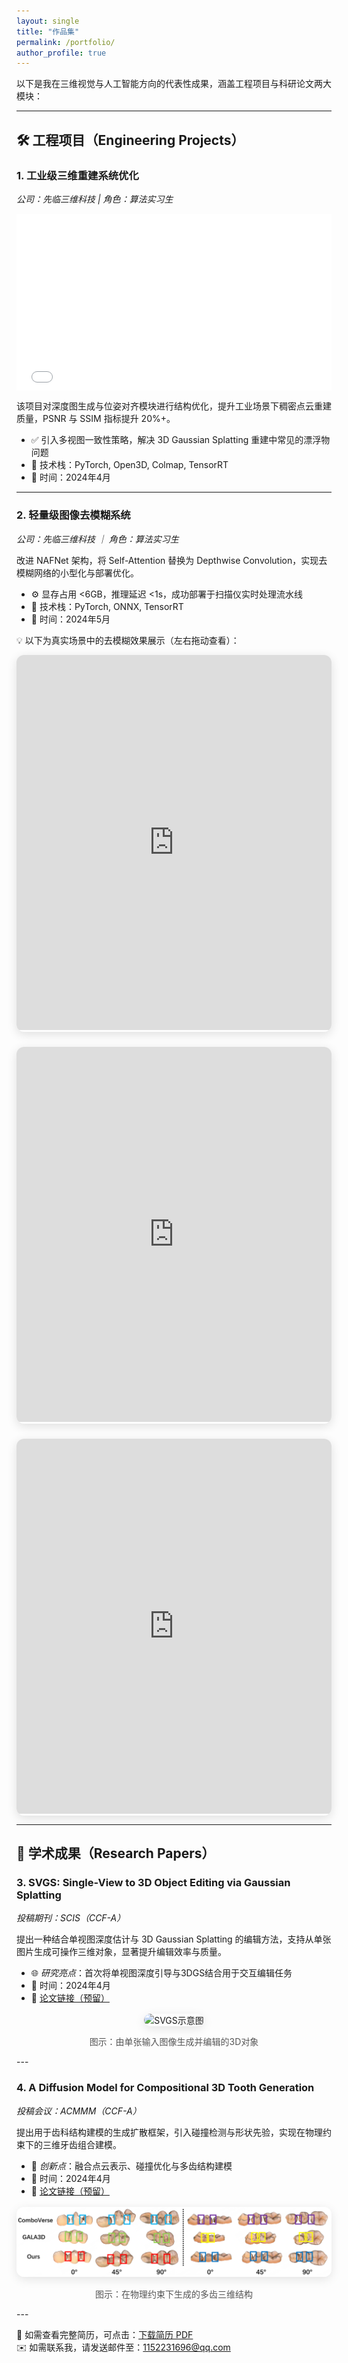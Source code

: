 ```yaml
---
layout: single
title: "作品集"
permalink: /portfolio/
author_profile: true
---
```


以下是我在三维视觉与人工智能方向的代表性成果，涵盖工程项目与科研论文两大模块：

---

## 🛠️ 工程项目（Engineering Projects）

### 1. 工业级三维重建系统优化  
*公司：先临三维科技 | 角色：算法实习生*

<div style="position: relative; padding-bottom: 56.25%; height: 0; overflow: hidden;">
  <iframe src="//player.bilibili.com/player.html?bvid=BV1a9doYbEB7&page=1"
          frameborder="0" allowfullscreen
          style="position: absolute; top: 0; left: 0; width: 100%; height: 100%;">
  </iframe>
</div>

该项目对深度图生成与位姿对齐模块进行结构优化，提升工业场景下稠密点云重建质量，PSNR 与 SSIM 指标提升 20%+。

- ✅ 引入多视图一致性策略，解决 3D Gaussian Splatting 重建中常见的漂浮物问题  
- 🧠 技术栈：PyTorch, Open3D, Colmap, TensorRT  
- 📅 时间：2024年4月  

---

### 2. **轻量级图像去模糊系统**  
*公司：先临三维科技 ｜ 角色：算法实习生*

改进 NAFNet 架构，将 Self-Attention 替换为 Depthwise Convolution，实现去模糊网络的小型化与部署优化。

- ⚙️ 显存占用 <6GB，推理延迟 <1s，成功部署于扫描仪实时处理流水线  
- 🧠 技术栈：PyTorch, ONNX, TensorRT  
- 📅 时间：2024年5月  

💡 以下为真实场景中的去模糊效果展示（左右拖动查看）：

<div style="display: grid; grid-template-columns: 1fr; gap: 24px; max-width: 1224px; margin: 0 auto;">

  <div style="border-radius: 12px; overflow: hidden; box-shadow: 0 4px 16px rgba(0,0,0,0.12);">
    <iframe 
      src="https://imgsli.com/MzM2MDQ2?embed=true" 
      width="100%" 
      height="600" 
      style="border: none;" 
      allowfullscreen>
    </iframe>
  </div>

  <div style="border-radius: 12px; overflow: hidden; box-shadow: 0 4px 16px rgba(0,0,0,0.12);">
    <iframe 
      src="https://imgsli.com/MzM2MDQ1?embed=true" 
      width="100%" 
      height="600" 
      style="border: none;" 
      allowfullscreen>
    </iframe>
  </div>

  <div style="border-radius: 12px; overflow: hidden; box-shadow: 0 4px 16px rgba(0,0,0,0.12);">
    <iframe 
      src="https://imgsli.com/MzM2MDQz?embed=true" 
      width="100%" 
      height="600" 
      style="border: none;" 
      allowfullscreen>
    </iframe>
  </div>

</div>

---

## 📄 学术成果（Research Papers）

### 3. **SVGS: Single-View to 3D Object Editing via Gaussian Splatting**
*投稿期刊：SCIS（CCF-A）*

提出一种结合单视图深度估计与 3D Gaussian Splatting 的编辑方法，支持从单张图片生成可操作三维对象，显著提升编辑效率与质量。

- 🌐 *研究亮点*：首次将单视图深度引导与3DGS结合用于交互编辑任务  
- 📅 时间：2024年4月  
- 🔗 [论文链接（预留）](#)
<div style="text-align: center; margin-top: 16px;">
  <img src="https://github.com/amateurC/xuepengcheng.github.io/blob/master/images/svgs_result.png" alt="SVGS示意图" style="max-width: 100%; border-radius: 12px; box-shadow: 0 4px 16px rgba(0,0,0,0.1);" />
  <p style="font-size: 14px; color: #555;">图示：由单张输入图像生成并编辑的3D对象</p>
</div>
---

### 4. **A Diffusion Model for Compositional 3D Tooth Generation**
*投稿会议：ACMMM（CCF-A）*

提出用于齿科结构建模的生成扩散框架，引入碰撞检测与形状先验，实现在物理约束下的三维牙齿组合建模。

- 🦷 *创新点*：融合点云表示、碰撞优化与多齿结构建模  
- 📅 时间：2024年4月  
- 🔗 [论文链接（预留）](#)
<div style="text-align: center; margin-top: 16px;">
  <img src="https://github.com/amateurC/xuepengcheng.github.io/blob/master/images/tooth_result.png" alt="3D牙齿生成结果图" style="max-width: 100%; border-radius: 12px; box-shadow: 0 4px 16px rgba(0,0,0,0.1);" />
  <p style="font-size: 14px; color: #555;">图示：在物理约束下生成的多齿三维结构</p>
</div>
---

📄 如需查看完整简历，可点击：[下载简历 PDF](/files/算法实习生.pdf)  
✉️ 如需联系我，请发送邮件至：[1152231696@qq.com](mailto:1152231696@qq.com)
